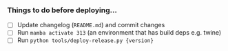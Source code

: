 ### Things to do before deploying...

* [ ] Update changelog (`README.md`) and commit changes
* [ ] Run `mamba activate 313` (an environment that has build deps e.g. twine)
* [ ] Run `python tools/deploy-release.py {version}`

